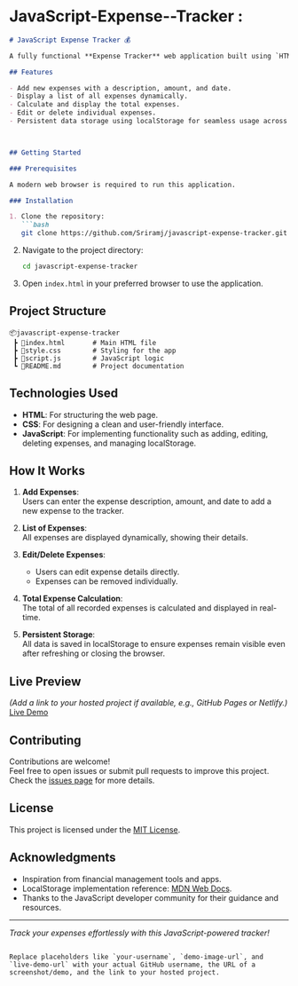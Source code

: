# JavaScript-Expense--Tracker :
 
```markdown
# JavaScript Expense Tracker 💰

A fully functional **Expense Tracker** web application built using `HTML`, `CSS`, and `JavaScript`. This app allows users to manage their expenses effectively, track their spending, and maintain records using **localStorage** for data persistence.

## Features

- Add new expenses with a description, amount, and date.
- Display a list of all expenses dynamically.
- Calculate and display the total expenses.
- Edit or delete individual expenses.
- Persistent data storage using localStorage for seamless usage across sessions.



## Getting Started

### Prerequisites

A modern web browser is required to run this application.

### Installation

1. Clone the repository:  
   ```bash
   git clone https://github.com/Sriramj/javascript-expense-tracker.git
   ```

2. Navigate to the project directory:  
   ```bash
   cd javascript-expense-tracker
   ```

3. Open `index.html` in your preferred browser to use the application.

## Project Structure

```
📦javascript-expense-tracker
 ┣ 📜index.html       # Main HTML file
 ┣ 📜style.css        # Styling for the app
 ┣ 📜script.js        # JavaScript logic
 ┗ 📜README.md        # Project documentation
```

## Technologies Used

- **HTML**: For structuring the web page.
- **CSS**: For designing a clean and user-friendly interface.
- **JavaScript**: For implementing functionality such as adding, editing, deleting expenses, and managing localStorage.

## How It Works

1. **Add Expenses**:  
   Users can enter the expense description, amount, and date to add a new expense to the tracker.

2. **List of Expenses**:  
   All expenses are displayed dynamically, showing their details.

3. **Edit/Delete Expenses**:  
   - Users can edit expense details directly.  
   - Expenses can be removed individually.  

4. **Total Expense Calculation**:  
   The total of all recorded expenses is calculated and displayed in real-time.

5. **Persistent Storage**:  
   All data is saved in localStorage to ensure expenses remain visible even after refreshing or closing the browser.

## Live Preview

*(Add a link to your hosted project if available, e.g., GitHub Pages or Netlify.)*  
[Live Demo](live-demo-url)

## Contributing

Contributions are welcome!  
Feel free to open issues or submit pull requests to improve this project. Check the [issues page](https://github.com/your-username/javascript-expense-tracker/issues) for more details.

## License

This project is licensed under the [MIT License](LICENSE).

## Acknowledgments

- Inspiration from financial management tools and apps.
- LocalStorage implementation reference: [MDN Web Docs](https://developer.mozilla.org/en-US/docs/Web/API/Window/localStorage).
- Thanks to the JavaScript developer community for their guidance and resources.

---

*Track your expenses effortlessly with this JavaScript-powered tracker!*  
```  

Replace placeholders like `your-username`, `demo-image-url`, and `live-demo-url` with your actual GitHub username, the URL of a screenshot/demo, and the link to your hosted project.

